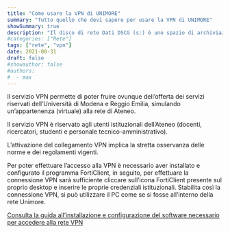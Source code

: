```yaml
---
title: "Come usare la VPN di UNIMORE"
summary: "Tutto quello che devi sapere per usare la VPN di UNIMORE"
showSummary: true
description: "Il disco di rete Dati DSCG (s:) è uno spazio di archiviazione condiviso collocato sui server dei servizi informatici di Ateneo. In questa guida puoi scoprire come utilizzarlo."
#categories: ["Rete"]
tags: ["rete", "vpn"]
date: 2021-08-31
draft: false
#showauthor: false
#authors:
#  - max
---
```




Il servizio VPN permette di poter fruire ovunque dell’offerta dei servizi riservati dell’Università di Modena e Reggio Emilia, simulando un’appartenenza (virtuale) alla rete di Ateneo.

Il servizio VPN è riservato agli utenti istituzionali dell’Ateneo (docenti, ricercatori, studenti e personale tecnico-amministrativo).

L’attivazione del collegamento VPN implica la stretta osservanza delle norme e dei regolamenti vigenti.

Per poter effettuare l’accesso alla VPN è necessario aver installato e configurato il programma FortiClient, in seguito, per effettuare la connessione VPN sarà sufficiente cliccare sull’icona FortiClient presente sul proprio desktop e  inserire le proprie credenziali istituzionali. Stabilita così la connessione VPN, si può utilizzare il PC come se si fosse all’interno della rete Unimore.

[Consulta la guida all’installazione e configurazione del software necessario per accedere alla rete VPN](https://www.sba.unimore.it/site/home/risorse/condizioni-di-accesso-e-vpn.html)


